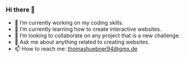 ### Hi there 👋

<!--
**huebye/huebye** is a ✨ _special_ ✨ repository because its `README.md` (this file) appears on your GitHub profile.
-->

- 🔭 I’m currently working on my coding skills.
- 🌱 I’m currently learning how to create interactive websites.
- 👯 I’m looking to collaborate on any project that is a new challenge.
- 💬 Ask me about anything related to creating websites.
- 📫 How to reach me: thomashuebner94@gmx.de

